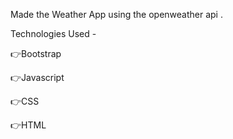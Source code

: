 Made the Weather App using the openweather api .

Technologies Used -

👉Bootstrap

👉Javascript

👉CSS

👉HTML

